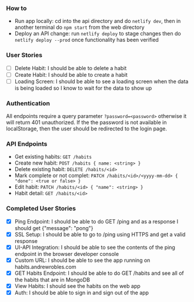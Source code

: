 ### How to
- Run app locally: cd into the api directory and do `netlify dev`, then in another terminal do `npm start` from the web directory
- Deploy an API change: run `netlify deploy` to stage changes then do `netlify deploy --prod` once functionality has been verified

### User Stories
- [ ] Delete Habit: I should be able to delete a habit
- [ ] Create Habit: I should be able to create a habit
- [ ] Loading Screen: I should be able to see a loading screen when the data is being loaded so I know to wait for the data to show up

### Authentication

All endpoints require a query parameter `?password=<password>` otherwise it will return 401 unauthorized. If the the password is not available in localStorage, then the user should be redirected to the login page.

### API Endpoints
- Get existing habits: `GET /habits `
- Create new habit: `POST /habits { name: <string> }`
- Delete existing habit: `DELETE /habits/<id>`
- Mark complete or not complet: `PATCH /habits/<id>/<yyyy-mm-dd> { "done": <true or false> }`
- Edit habit: `PATCH /habits/<id> { "name": <string> }`
- Habit detail: `GET /habits/<id>`

### Completed User Stories
- [x] Ping Endpoint: I should be able to do GET /ping and as a response I should get {"message": "pong"}
- [x] SSL Setup: I should be able to go to /ping using HTTPS and get a valid response
- [x] UI-API Integration: I should be able to see the contents of the ping endpoint in the browser developer console
- [x] Custom URL: I should be able to see the app running on habits.andrewrobles.com
- [x] GET Habits Endpoint: I should be able to do GET /habits and see all of the habits that are in MongoDB
- [x] View Habits: I should see the habits on the web app
- [x] Auth: I should be able to sign in and sign out of the app
